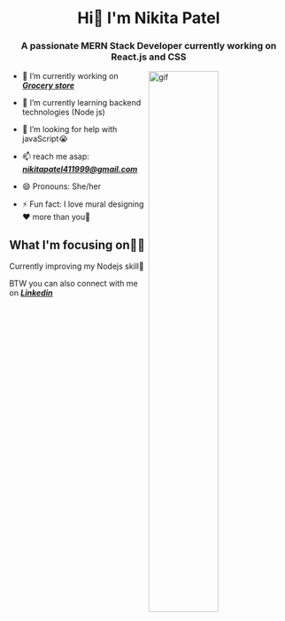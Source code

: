 <h1 align="center">Hi👋 I'm Nikita Patel</h1>
<h3 align="center">A passionate MERN Stack Developer currently working on React.js and CSS</h3>
<img align="right" alt="gif" 
src="https://user-images.githubusercontent.com/122452175/232274061-90be0bad-008e-4c39-aa2e-d4a1dd187f45.gif"
width="50%" >

- 🔭 I’m currently working on **_[Grocery store]()_**

- 🌱 I’m currently learning backend technologies (Node js)

- 🤔 I’m looking for help with javaScript😭

- 📫 reach me asap: ***nikitapatel411999@gmail.com***

- 😄 Pronouns: She/her

- ⚡ Fun fact: I love mural designing❤️ more than you🤣

## What I'm focusing on👩‍💻

Currently improving my Nodejs skill🎯

BTW you can also connect with me on **_[Linkedin](https://www.linkedin.com/in/nikita-p-b95266257/)_**

<!--


Here are some ideas to get you started:

- 🔭 I’m currently working on ...
- 🌱 I’m currently learning ...
- 👯 I’m looking to collaborate on ...
- 🤔 I’m looking for help with ...
- 💬 Ask me about ...
- 📫 How to reach me: ...
- 😄 Pronouns: ...
- ⚡ Fun fact: ...
-->


